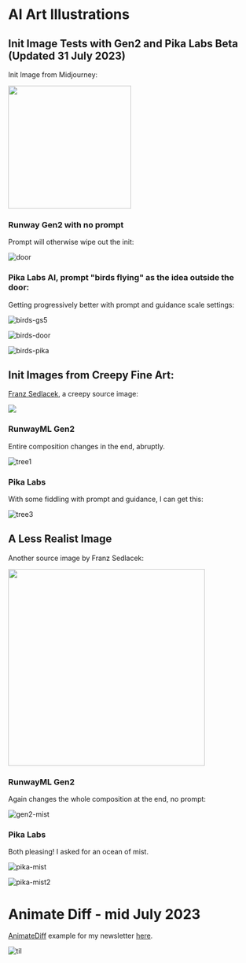 # AI Art Illustrations


## Init Image Tests with Gen2 and Pika Labs Beta (Updated 31 July 2023)

Init Image from Midjourney:

<img src="./gifs/smaller-lynn8709_an_open_door_mj.png" width=250>

### Runway Gen2 with no prompt

Prompt will otherwise wipe out the init:

![door](./gifs/door_gen2.gif)

### Pika Labs AI, prompt "birds flying" as the idea outside the door:

Getting progressively better with prompt and guidance scale settings:

![birds-gs5](./gifs/birds-flying-gs5-pika.gif)

![birds-door](./gifs/birds-leaves-door-pika.gif)

![birds-pika](./gifs/birds-past-door-pika.gif)

## Init Images from Creepy Fine Art:

[Franz Sedlacek](https://www.dailyartmagazine.com/franz-sedlacek/), a creepy source image:

<img src="./gifs/franz-sedlacek-Small.jpg">


### RunwayML Gen2

Entire composition changes in the end, abruptly.

![tree1](./gifs/Gen-2-franze-tree-193378346.gif)


### Pika Labs

With some fiddling with prompt and guidance, I can get this:

![tree3](./gifs/franz-tree-pika3.gif)


## A Less Realist Image

Another source image by Franz Sedlacek:

<img src="./gifs/franz-sedlacek-2.jpg" width="400px">

### RunwayML Gen2 

Again changes the whole composition at the end, no prompt:

![gen2-mist](./gifs/gen2-franz-mist.gif)

### Pika Labs

Both pleasing! I asked for an ocean of mist.

![pika-mist](./gifs/franz-mist2-pika.gif)

![pika-mist2](./gifs/franz-mist1-pika.gif)

# Animate Diff - mid July 2023

[AnimateDiff](https://github.com/guoyww/AnimateDiff) example for my newsletter [here](https://arnicas.substack.com/p/titaa-445-myhouse-is-a-very-weird).

![til](./gifs/small-castle-ruin-animate-diff.gif)






